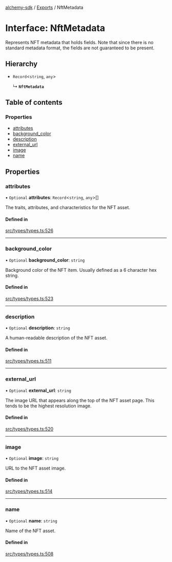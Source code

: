 [alchemy-sdk](../README.md) / [Exports](../modules.md) / NftMetadata

# Interface: NftMetadata

Represents NFT metadata that holds fields. Note that since there is no
standard metadata format, the fields are not guaranteed to be present.

## Hierarchy

- `Record`<`string`, `any`\>

  ↳ **`NftMetadata`**

## Table of contents

### Properties

- [attributes](NftMetadata.md#attributes)
- [background\_color](NftMetadata.md#background_color)
- [description](NftMetadata.md#description)
- [external\_url](NftMetadata.md#external_url)
- [image](NftMetadata.md#image)
- [name](NftMetadata.md#name)

## Properties

### attributes

• `Optional` **attributes**: `Record`<`string`, `any`\>[]

The traits, attributes, and characteristics for the NFT asset.

#### Defined in

[src/types/types.ts:526](https://github.com/alchemyplatform/alchemy-sdk-js/blob/7bf2430/src/types/types.ts#L526)

___

### background\_color

• `Optional` **background\_color**: `string`

Background color of the NFT item. Usually defined as a 6 character hex string.

#### Defined in

[src/types/types.ts:523](https://github.com/alchemyplatform/alchemy-sdk-js/blob/7bf2430/src/types/types.ts#L523)

___

### description

• `Optional` **description**: `string`

A human-readable description of the NFT asset.

#### Defined in

[src/types/types.ts:511](https://github.com/alchemyplatform/alchemy-sdk-js/blob/7bf2430/src/types/types.ts#L511)

___

### external\_url

• `Optional` **external\_url**: `string`

The image URL that appears along the top of the NFT asset page. This tends
to be the highest resolution image.

#### Defined in

[src/types/types.ts:520](https://github.com/alchemyplatform/alchemy-sdk-js/blob/7bf2430/src/types/types.ts#L520)

___

### image

• `Optional` **image**: `string`

URL to the NFT asset image.

#### Defined in

[src/types/types.ts:514](https://github.com/alchemyplatform/alchemy-sdk-js/blob/7bf2430/src/types/types.ts#L514)

___

### name

• `Optional` **name**: `string`

Name of the NFT asset.

#### Defined in

[src/types/types.ts:508](https://github.com/alchemyplatform/alchemy-sdk-js/blob/7bf2430/src/types/types.ts#L508)

